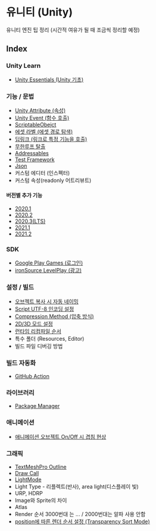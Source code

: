 # 유니티 (Unity)
유니티 엔진 팁 정리 (시간적 여유가 될 때 조금씩 정리할 예정)

## Index

### Unity Learn
- [Unity Essentials (Unity 기초)](docs/UnityEssentials.md)

### 기능 / 문법
- [Unity Attribute (속성)](docs/UnityAttribute.md)
- [Unity Event (함수 호출)](docs/UnityEvent.md)
- [ScriptableObejct](docs/ScriptableObejct.md)
- [에셋 라벨 (에셋 경로 탐색)](docs/AssetLabel.md)
- [딥링크 (링크로 특정 기능을 호출)](docs/DeepLink.md)
- [무한루프 탈출](docs/BreakInfiniteLoop.md)
- [Addressables](docs/Addressables.md)
- [Test Framework](docs/TestFramework.md)
- [Json](docs/Json.md)
- 커스텀 에디터 (인스펙터)
- 커스텀 속성(readonly 어트리뷰트)

#### 버전별 추가 기능
- [2020.1](docs/2020_1.md)
- [2020.2](docs/2020_2.md)
- [2020.3(LTS)](docs/2020_3.md)
- [2021.1](docs/2021_1.md)
- [2021.2](docs/2021_2.md)

### SDK
- [Google Play Games (로그인)](docs/GooglePlayGames.md)
- [ironSource LevelPlay (광고)](docs/ironSourceLevelPlay.md)


### 설정 / 빌드
- [오브젝트 복사 시 자동 네이밍](docs/ObjectCopyNaming.md)
- [Script UTF-8 인코딩 설정](docs/ScriptEncodingUTF8.md)
- [Compression Method (압축 방식)](docs/CompressionMethod.md)
- [2D/3D 모드 설정](docs/2D3DMode.md)
- [런타임 리컴파일 순서](docs/Recompile.md)
- 특수 폴더 (Resources, Editor)
- 빌드 파일 디버깅 방법

### 빌드 자동화
- [GitHub Action](docs/GitHubActionUnityBuild.md)

### 라이브러리
- [Package Manager](docs/PackageManager.md)

### 애니메이션
- [애니메이션 오브젝트 On/Off 시 겹침 현상](docs/AnimationOverlap.md)

### 그래픽
- [TextMeshPro Outline](docs/TextMeshProOutline.md)
- [Draw Call](docs/DrawCall.md)
- [LightMode](docs/LightMode.md)
- Light Type - 리플렉트(반사), area light(디스플레이 빛)
- URP, HDRP
- Image와 Sprite의 차이
- Atlas
- Render 순서 3000번대 는 ... / 2000번대는 알파 사용 안함
- [position에 따른 렌더 순서 설정 (Transparency Sort Mode)](docs/TransparencySortMode.md)
